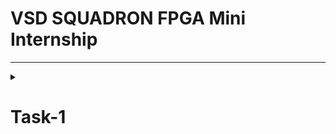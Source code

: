 # VSD SQUADRON FPGA Mini Internship 
---
<details>
  <summary> 
    
# Task-1 
  </summary>
  
  <details>
  <summary> 
    
# Objective:
  </summary>
               
Participants are expected to understand and document the provided Verilog code, create the necessary PCF file, and integrate the design with the VSDSquadron FPGA Mini board using the provided datasheet.
</details>
<details>
  <summary> 
        
# Step 1 Understanding the Verilog Code
  </summary>

 This is the Verilog code link- https://github.com/thesourcerer8/VSDSquadron_FM/blob/main/led_blue/top.v 
Remove the first # while using


 ```bash
  #module top (
  output wire led_red  , 
  output wire led_blue , 
  output wire led_green , 
  input wire hw_clk, 
  output wire testwire
);

  wire        int_osc            ;
  reg  [27:0] frequency_counter_i;

  assign testwire = frequency_counter_i[5];
 
  always @(posedge int_osc) begin
    frequency_counter_i <= frequency_counter_i + 1'b1;
  end

  SB_HFOSC #(.CLKHF_DIV ("0b10")) u_SB_HFOSC ( .CLKHFPU(1'b1), .CLKHFEN(1'b1), .CLKHF(int_osc));

  SB_RGBA_DRV RGB_DRIVER (
    .RGBLEDEN(1'b1                                            ),
    .RGB0PWM (1'b0), // red
    .RGB1PWM (1'b0), // green
    .RGB2PWM (1'b1), // blue
    .CURREN  (1'b1                                            ),
    .RGB0    (led_red                                       ), 
    .RGB1    (led_green                                       ),
    .RGB2    (led_blue                                        )
  );
  defparam RGB_DRIVER.RGB0_CURRENT = "0b000001";
  defparam RGB_DRIVER.RGB1_CURRENT = "0b000001";
  defparam RGB_DRIVER.RGB2_CURRENT = "0b000001";

endmodule
```
---
Now let us understand what is it

```bash
1. This Verilog module, named "top", is designed for a FPGA board
   We have the Outputs 
2. "led_red, led_blue, led_green": Control an RGB LED.
3. "testwire": Outputs a signal derived from an internal counter.
4. the "int_osc" is the Internal Oscillator output.
   And as well as Inputs
5. "hw_clk": An external hardware oscillator
6. "frequency_counter_i"is a counter that increments on every internal clock cycle.
7. There is a High Frequency Internal Oscillator, That is "SB_HFOSC"
8. The function "0b10" Divides the base clock by 4, that is, divides 48MHz by 4, to give 12MHz
9. There is a RGB led driver "SB_RGBA_DRV"
10. There are few PWM input too
"RGB0PWM = 0" → Red LED OFF
"RGB1PWM = 0" → Green LED OFF
"RGB2PWM = 1" → Blue LED ON
"defparam" sets the lowest brightness (Default Parameters)
There is also a code line stating the RGB numbers-
RGB0 → led_red
RGB1 → led_green
RGB2 → led_blue
 ```
# Now what is the Purpose of the Module?
~Generates an internal clock using an FPGA’s high-frequency oscillator (SB_HFOSC).
~Implements a 28-bit counter to create a lower-frequency signal.
~Drives an RGB LED using the SB_RGBA_DRV hardware block.
~Outputs a test signal (testwire) from the counter’s 5th bit, creating a low-frequency square wave.

# Description of internal logic and oscillator 
```bash
"SB_HFOSC" is an Internal Oscillator

SB_HFOSC #(.CLKHF_DIV ("0b10")) u_SB_HFOSC ( 
 .CLKHFPU(1'b1), 
 .CLKHFEN(1'b1), 
 .CLKHF(int_osc)
 ) ;

SB_HFOSC is a built-in FPGA high-frequency oscillator.
CLKHF_DIV = "0b10" sets the oscillator frequency to 12 MHz (48 MHz ÷ 4).
The output int_osc is the clock signal used in the module.
There is a Frequency counter too
A 28-bit counter (frequency_counter_i) increments on every positive clock edge.
Since int_osc is 12 MHz, the counter increases every 83.3 ns.
testwire toggles at ~187.5 kHz, acting as a test signal.
 ```
# What is the Functionality of the RGB LED Driver and Relationship to Outputs
First let us check waht is the RGB LED driver here
```bash

  SB_RGBA_DRV RGB_DRIVER (
    .RGBLEDEN(1'b1),
    .RGB0PWM (1'b0), 
    .RGB1PWM (1'b0),
    .RGB2PWM (1'b1),
    .CURREN  (1'b1),
    .RGB0    (led_red), 
    .RGB1    (led_green),
    .RGB2    (led_blue)
  );
  defparam RGB_DRIVER.RGB0_CURRENT = "0b000001";
  defparam RGB_DRIVER.RGB1_CURRENT = "0b000001";
  defparam RGB_DRIVER.RGB2_CURRENT = "0b000001";

endmodule


Here you can see that there is a driver, "SB_RGBA_DRV"
This is a special hardware block that directly drives an RGB LED.
RGBLEDEN = 1'b1 enables the driver.
PWM Inputs
RGB0PWM = 0 - Red LED OFF
RGB1PWM = 0 - Green LED OFF
RGB2PWM = 1 - Blue LED ON
Outputs
RGB0 → led_red
RGB1 → led_green
RGB2 → led_blue
These connect to the actual LED pins.
Check the 
Sets the current (brightness) for each LED color.
0b000001 = low brightness.
The Blue LED (led_blue) is always ON, while Red and Green are OFF.
The LED pins (led_red, led_green, led_blue) directly connect to the RGB LED hardware.
TIP-Modifying RGBxPWM dynamically could change the LED color.
```
Wanted the table for the functionality??
Here you go
![image](https://github.com/user-attachments/assets/2c5673c4-0e2a-424f-8845-3fb1efb36ba2)

</details>

<details>
  <summary>
    
# Step 2: Creating the PCF File
  </summary>
  
  Access the PCF file from the provided link: https://github.com/thesourcerer8/VSDSquadron_FM/blob/main/led_blue/VSDSquadronFM.pcf
  This the code
  ```bash
set_io  led_red	39
set_io  led_blue 40
set_io  led_green 41
set_io  hw_clk 20
set_io  testwire 17
```
# What does it say?
set_io → Assigns a Verilog signal to a specific physical FPGA pin.
<led_blue> (example) → The name of the signal in the Verilog code.
<40> (example) → The pin number
```bash
Name of Signal   Pin number     Functionality
led_red	           39	        Red LED output
led_blue	   40	        Blue LED output
led_green	   41	        Green LED output
hw_clk	           20	        External hardware clock input
testwire	   17	        Test signal output
```
The pin mappings are connected to the chip.

```
Pin	Signal	  Function in Verilog	          Function in Hardware
39	led_red	         Controls red LED	          Red LED output
40	led_blue	 Controls blue LED	          Blue LED output (Always ON)
41	led_green	 Controls green LED	          Green LED output (OFF)
20	hw_clk	         Unused in Verilog	          Reserved for external clock
17	testwire	 Outputs a slow test signal	  Debugging pin
```
# What does it Imply?
**The blue LED is always on (1'b1).**

**The red and green LEDs are off (1'b0).**

**The design uses an internal oscillator, so hw_clk is unused.**

**Test Wire outputs a debugging signal that can be checked with an oscilloscope.**

# Creating a PCF file
Access the pcf file from the attachments, They are working in my board successfully.
</details>

<details>
  <summary> 
    
# Step-3 Implement in VSDsquadron  
  </summary>

  First lets check the Blue project
   Refer to the Datasheet to upload it. these are the results
   ---
   ![image](https://github.com/user-attachments/assets/ac9cc3ea-309f-4a08-95ec-8950bc8f115b)
The Blue LED is ON 

# Now lets check my own project
These were the stunning results
---
I had a hard time taking the photos of the superfast blinker

# first 0.5 second
![image](https://github.com/user-attachments/assets/9ee41d0a-8c31-4d53-a3eb-8b59579aa71d)

# The red led is on

# Immediately, 
![image](https://github.com/user-attachments/assets/f275b34b-bbc4-4358-a114-b8cc4f4fa038)

# The blue is on

 **And this continues**

</details>

<details>
 <summary>

   # Step-4 Final Documentation
 </summary>
 
 # Summary of the Verilog Code Functionality
 
The given Verilog code is designed for an FPGA board to drive an RGB LED and generate a test signal. It uses an internal high frequency oscillator to increment a counter, which in turn affects the test output. The RGB LED driver is instantiated but hardcoded to enable only the blue LED.

# Key Components of the Code:

# 1. Internal Oscillator (SB_HFOSC)

- Generates the clock signal (int_osc), which is used as the main timing source.

- The frequency divider is set to "0b10", which likely corresponds to a specific clock frequency.

# 2. Counter (frequency_counter_i)

- A 28-bit counter increments on every clock cycle of int_osc.

- The 6th bit (frequency_counter_i[5]) is used as an output (testwire), likely generating a low-frequency test signal.

# 3. RGB LED Driver (SB_RGBA_DRV)

- Controls the onboard RGB LED with RGB0, RGB1, and RGB2 connected to led_red, led_green, and led_blue, respectively.

- Only the blue LED (RGB2PWM) is enabled (1'b1), meaning the LED will only light up blue.

- The brightness for each LED channel is set to the lowest level (0b000001).

## Pin Mappings

```
Pin	Signal	  Function in Verilog	          Function in Hardware
39	led_red	         Controls red LED	          Red LED output
40	led_blue	 Controls blue LED	          Blue LED output (Always ON)
41	led_green	 Controls green LED	          Green LED output (OFF)
20	hw_clk	         Unused in Verilog	          Reserved for external clock
17	testwire	 Outputs a slow test signal	  Debugging pin
```
# Integration Steps and Observations while Working with the FPGA Mini Board

## 1. Synthesis & Implementation:

- The Verilog code needs to be synthesized using a tool like Yosys and implemented with NextPNR or a similar FPGA place-and-route tool.

- The PCF file ensures the correct mapping of logic to physical FPGA pins.

## 2. Programming the FPGA:

- After generating the bitstream, it must be loaded onto the FPGA using OpenFPGALoader or vendor-specific tools.

## 3. Hardware Testing:

- Upon power-up, the onboard oscillator starts running.

- The counter increments, affecting testwire, which can be probed with an oscilloscope or logic analyzer.

- The RGB LED should glow blue because of the SB_RGBA_DRV configuration.

- If there are any Mistakes, or the output is not as expected, this is a way to correct it.

# Challenges Faced

Overall, I have faced many challenges like
- Virtual Box is not responding
- USB Device not detected
- Code mappings are mismatched
- Timing mismatch and so on.

For **MOST OF THESE PROBLEMS**, the Solution was restarting the computer and Virtual box. But these were the extra solutions for them, respectively.
- Restart the Virtual box/Computer OR Check if it has been properly installed as per the datasheet.
- Go to Devices in Virtual machine>USB>And then select the board name (FTDI Single) an so on OR Restart the machine OR check the USB cable.
- Recheck the code again and find the mistakes
- Restart the machine OR check the code.
  
 </details>

</details>


 


